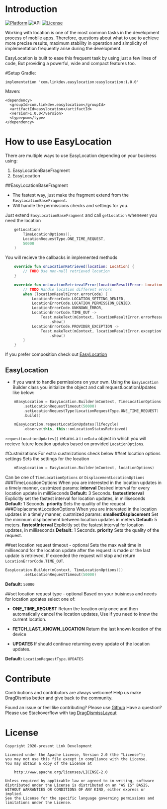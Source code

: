 # Introduction
[![Platform](https://img.shields.io/badge/platform-android-brightgreen.svg)](https://developer.android.com/index.html)
![API](https://img.shields.io/badge/Min--SDK-21-yellowgreen)
[![License](https://img.shields.io/badge/license-Apache%202.0-blue.svg)](http://www.apache.org/licenses/LICENSE-2.0)

Working with location is one of the most common tasks in the development process of mobile apps.
Therefore, questions about what to use to achieve more precise results, maximum stability in operation and 
simplicity of implementation frequently arise during the development.

EasyLocation is built to ease this frequent task by using just a few lines of code, But providing a powerful, wide and compact features too.

#Setup
Gradle:
```
implementation 'com.linkdev.easylocation:easylocation:1.0.0'
```
Maven:
```
<dependency>
  <groupId>com.linkdev.easylocation</groupId>
  <artifactId>easylocation</artifactId>
  <version>1.0.0</version>
  <type>pom</type>
</dependency>
```

# How to use EasyLocation
There are multiple ways to use EasyLocation depending on your business using:
1.  EasyLocationBaseFragment
2.  EasyLocation

##EasyLocationBaseFragment
* The fastest way, just make the fragment extend from the `EasyLocationBaseFragment`.
* Will handle the permissions checks and settings for you.

Just extend `EasyLocationBaseFragment` and call `getLocation` whenever you need the location
```kotlin
    getLocation(
        TimeLocationOptions(),
        LocationRequestType.ONE_TIME_REQUEST,
        50000
    )
```
You will recieve the callbacks in implemented methods
```kotlin
    override fun onLocationRetrieved(location: Location) {
        // TODO Use non-null retrieved location
    }

    override fun onLocationRetrievalError(locationResultError: LocationResultError) {
        // TODO Handle location different errors
        when (locationResultError.errorCode) {
            LocationErrorCode.LOCATION_SETTING_DENIED,
            LocationErrorCode.LOCATION_PERMISSION_DENIED,
            LocationErrorCode.UNKNOWN_ERROR,
            LocationErrorCode.TIME_OUT ->
                Toast.makeText(mContext, locationResultError.errorMessage, Toast.LENGTH_LONG)
                    .show()
            LocationErrorCode.PROVIDER_EXCEPTION ->
                Toast.makeText(mContext, locationResultError.exception?.message, Toast.LENGTH_LONG)
                    .show()
        }
    }
```
If you prefer composition check out [EasyLocation](#easylocation)

## EasyLocation
* If you want to handle permissions on your own.
Using the `EasyLocation` Builder class you initialize the object and call requestLocationUpdates like below:
```kotlin
    mEasyLocation = EasyLocation.Builder(mContext, TimeLocationOptions())
        .setLocationRequestTimeout(50000)
        .setLocationRequestType(LocationRequestType.ONE_TIME_REQUEST)
        .build()

    mEasyLocation.requestLocationUpdates(lifecycle)
        .observe(this, this::onLocationStatusRetrieved)
```
`requestLocationUpdates()` returns a `LiveData` object in which you will recieve future location updates based on provided `LocationOptions`.

#Custmizations
For extra custmizations check below
##set location options settings
Sets the settings for the location
```kotlin
    mEasyLocation = EasyLocation.Builder(mContext, locationOptions)
```
Can be one of `TimeLocationOptions` or `DisplacementLocationOptions`
###TimeLocationOptions
When you are interested in the location updates in a timely manner, custmized params:
**interval** Desired interval for every location update in milliSeconds **Default:** 3 Seconds.
**fastestInterval** Explicitly set the fastest interval for location updates, in milliseconds **Default:** 1 Seconds.
**priority** Sets the quality of the request.
###DisplacementLocationOptions
When you are interested in the location updates in a timely manner, custmized params:
**smallestDisplacement** Set the minimum displacement between location updates in meters **Default:** 5 meters.
**fastestInterval** Explicitly set the fastest interval for location updates, in milliseconds **Default:** 1 Seconds.
**priority** Sets the quality of the request.


##set location request timeout - optional
Sets the max wait time in millisecond for the location update after the request is made or the last update is retrieved,
If exceeded the request will stop and return `LocationErrorCode.TIME_OUT`.
```kotlin
EasyLocation.Builder(mContext, TimeLocationOptions())
        .setLocationRequestTimeout(50000)
```
**Default:** `50000`

##set location request type - optional
Based on your buisiness and needs for location updates select one of:
* **ONE_TIME_REQUEST** Return the location only once and then automatically cancel the location updates, Use if you need to know the current location.

* **FETCH_LAST_KNOWN_LOCATION** Return the last known location of the device

* **UPDATES** If should continue returning every update of the location updates.

**Default:** `LocationRequestType.UPDATES`

# Contribute
Contributions and contributors are always welcome! Help us make DragDismiss better and give back to the community.

Found an issue or feel like contributing? Please use [Github][issues]
Have a question? Please use Stackoverflow with tag [DragDismissLayout][stackoverflow]

# License
    Copyright 2020-present Link Development

    Licensed under the Apache License, Version 2.0 (the "License");
    you may not use this file except in compliance with the License.
    You may obtain a copy of the License at

        http://www.apache.org/licenses/LICENSE-2.0

    Unless required by applicable law or agreed to in writing, software
    distributed under the License is distributed on an "AS IS" BASIS,
    WITHOUT WARRANTIES OR CONDITIONS OF ANY KIND, either express or implied.
    See the License for the specific language governing permissions and
    limitations under the License.

 [issues]: https://github.com/DragDismissLayout/issues
 [stackoverflow]: http://stackoverflow.com/questions/tagged/DragDismissLayout
